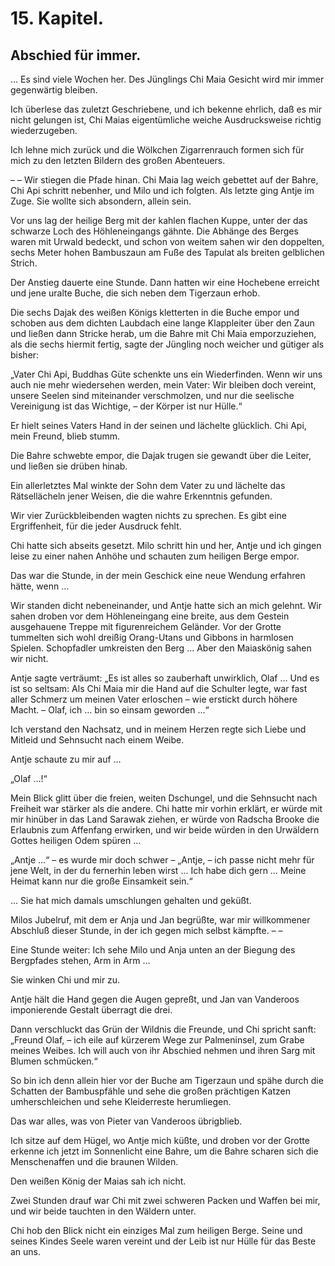 15\. Kapitel.
=============
Abschied für immer.
-------------------

… Es sind viele Wochen her. Des Jünglings Chi Maia Gesicht wird mir immer
gegenwärtig bleiben.

Ich überlese das zuletzt Geschriebene, und ich bekenne ehrlich, daß es mir
nicht gelungen ist, Chi Maias eigentümliche weiche Ausdrucksweise richtig
wiederzugeben.

Ich lehne mich zurück und die Wölkchen Zigarrenrauch formen sich für mich zu
den letzten Bildern des großen Abenteuers.

– – Wir stiegen die Pfade hinan. Chi Maia lag weich gebettet auf der Bahre, Chi
Api schritt nebenher, und Milo und ich folgten. Als letzte ging Antje im Zuge.
Sie wollte sich absondern, allein sein.

Vor uns lag der heilige Berg mit der kahlen flachen Kuppe, unter der das
schwarze Loch des Höhleneingangs gähnte. Die Abhänge des Berges waren mit
Urwald bedeckt, und schon von weitem sahen wir den doppelten, sechs Meter hohen
Bambuszaun am Fuße des Tapulat als breiten gelblichen Strich.

Der Anstieg dauerte eine Stunde. Dann hatten wir eine Hochebene erreicht und
jene uralte Buche, die sich neben dem Tigerzaun erhob.

Die sechs Dajak des weißen Königs kletterten in die Buche empor und schoben aus
dem dichten Laubdach eine lange Klappleiter über den Zaun und ließen dann
Stricke herab, um die Bahre mit Chi Maia emporzuziehen, als die sechs hiermit
fertig, sagte der Jüngling noch weicher und gütiger als bisher:

„Vater Chi Api, Buddhas Güte schenkte uns ein Wiederfinden. Wenn wir uns auch
nie mehr wiedersehen werden, mein Vater: Wir bleiben doch vereint, unsere
Seelen sind miteinander verschmolzen, und nur die seelische Vereinigung ist das
Wichtige, – der Körper ist nur Hülle.“

Er hielt seines Vaters Hand in der seinen und lächelte glücklich. Chi Api, mein
Freund, blieb stumm.

Die Bahre schwebte empor, die Dajak trugen sie gewandt über die Leiter, und
ließen sie drüben hinab.

Ein allerletztes Mal winkte der Sohn dem Vater zu und lächelte das
Rätsellächeln jener Weisen, die die wahre Erkenntnis gefunden.

Wir vier Zurückbleibenden wagten nichts zu sprechen. Es gibt eine
Ergriffenheit, für die jeder Ausdruck fehlt.

Chi hatte sich abseits gesetzt. Milo schritt hin und her, Antje und ich gingen
leise zu einer nahen Anhöhe und schauten zum heiligen Berge empor.

Das war die Stunde, in der mein Geschick eine neue Wendung erfahren hätte, wenn
…

Wir standen dicht nebeneinander, und Antje hatte sich an mich gelehnt. Wir
sahen droben vor dem Höhleneingang eine breite, aus dem Gestein ausgehauene
Treppe mit figurenreichem Geländer. Vor der Grotte tummelten sich wohl dreißig
Orang-Utans und Gibbons in harmlosen Spielen. Schopfadler umkreisten den Berg …
Aber den Maiaskönig sahen wir nicht.

Antje sagte verträumt: „Es ist alles so zauberhaft unwirklich, Olaf … Und es
ist so seltsam: Als Chi Maia mir die Hand auf die Schulter legte, war fast
aller Schmerz um meinen Vater erloschen – wie erstickt durch höhere Macht. –
Olaf, ich … bin so einsam geworden …“

Ich verstand den Nachsatz, und in meinem Herzen regte sich Liebe und Mitleid
und Sehnsucht nach einem Weibe.

Antje schaute zu mir auf …

„Olaf …!“

Mein Blick glitt über die freien, weiten Dschungel, und die Sehnsucht nach
Freiheit war stärker als die andere. Chi hatte mir vorhin erklärt, er würde mit
mir hinüber in das Land Sarawak ziehen, er würde von Radscha Brooke die
Erlaubnis zum Affenfang erwirken, und wir beide würden in den Urwäldern Gottes
heiligen Odem spüren …

„Antje …“ – es wurde mir doch schwer – „Antje, – ich passe nicht mehr für jene
Welt, in der du fernerhin leben wirst … Ich habe dich gern … Meine Heimat kann
nur die große Einsamkeit sein.“

… Sie hat mich damals umschlungen gehalten und geküßt.

Milos Jubelruf, mit dem er Anja und Jan begrüßte, war mir willkommener Abschluß
dieser Stunde, in der ich gegen mich selbst kämpfte. – –

Eine Stunde weiter: Ich sehe Milo und Anja unten an der Biegung des Bergpfades
stehen, Arm in Arm …

Sie winken Chi und mir zu.

Antje hält die Hand gegen die Augen gepreßt, und Jan van Vanderoos imponierende
Gestalt überragt die drei.

Dann verschluckt das Grün der Wildnis die Freunde, und Chi spricht sanft:
„Freund Olaf, – ich eile auf kürzerem Wege zur Palmeninsel, zum Grabe meines
Weibes. Ich will auch von ihr Abschied nehmen und ihren Sarg mit Blumen
schmücken.“

So bin ich denn allein hier vor der Buche am Tigerzaun und spähe durch die
Schatten der Bambuspfähle und sehe die großen prächtigen Katzen umherschleichen
und sehe Kleiderreste herumliegen.

Das war alles, was von Pieter van Vanderoos übrigblieb.

Ich sitze auf dem Hügel, wo Antje mich küßte, und droben vor der Grotte erkenne
ich jetzt im Sonnenlicht eine Bahre, um die Bahre scharen sich die
Menschenaffen und die braunen Wilden.

Den weißen König der Maias sah ich nicht.

Zwei Stunden drauf war Chi mit zwei schweren Packen und Waffen bei mir, und wir
beide tauchten in den Wäldern unter.

Chi hob den Blick nicht ein einziges Mal zum heiligen Berge. Seine und seines
Kindes Seele waren vereint und der Leib ist nur Hülle für das Beste an uns.


